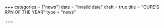 +++
categories = ["news"]
date = "Invalid date"
draft = true
title = "CUPE'S RPN OF THE YEAR"
type = "news"

+++
